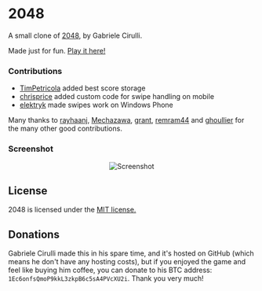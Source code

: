 # 2048
A small clone of [2048](https://github.com/gabrielecirulli/2048), by Gabriele Cirulli.

Made just for fun. [Play it here!](http://paep3nguin.github.io/2048)

### Contributions

 - [TimPetricola](https://github.com/TimPetricola) added best score storage
 - [chrisprice](https://github.com/chrisprice) added custom code for swipe handling on mobile
 - [elektryk](https://github.com/elektryk) made swipes work on Windows Phone

Many thanks to [rayhaanj](https://github.com/rayhaanj), [Mechazawa](https://github.com/Mechazawa), [grant](https://github.com/grant), [remram44](https://github.com/remram44) and [ghoullier](https://github.com/ghoullier) for the many other good contributions.

### Screenshot

<p align="center">
  <img src="http://paep3nguin.github.io/2048/images/screenshot.png" alt="Screenshot"/>
</p>

## License
2048 is licensed under the [MIT license.](https://github.com/gabrielecirulli/2048/blob/master/LICENSE.txt)

## Donations
Gabriele Cirulli made this in his spare time, and it's hosted on GitHub (which means he don't have any hosting costs), but if you enjoyed the game and feel like buying him coffee, you can donate to his BTC address: `1Ec6onfsQmoP9kkL3zkpB6c5sA4PVcXU2i`. Thank you very much!
